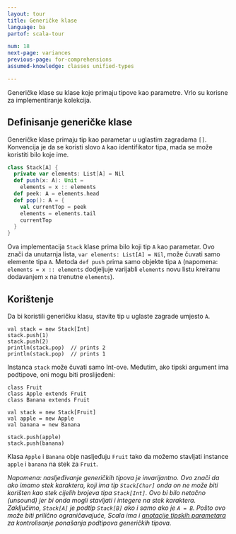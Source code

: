 ```yaml
---
layout: tour
title: Generičke klase
language: ba
partof: scala-tour

num: 18
next-page: variances
previous-page: for-comprehensions
assumed-knowledge: classes unified-types

---
```


Generičke klase su klase koje primaju tipove kao parametre.
Vrlo su korisne za implementiranje kolekcija.

## Definisanje generičke klase

Generičke klase primaju tip kao parametar u uglastim zagradama `[]`. 
Konvencija je da se koristi slovo `A` kao identifikator tipa, mada se može koristiti bilo koje ime.

```scala mdoc
class Stack[A] {
  private var elements: List[A] = Nil
  def push(x: A): Unit =
    elements = x :: elements
  def peek: A = elements.head
  def pop(): A = {
    val currentTop = peek
    elements = elements.tail
    currentTop
  }
}
```

Ova implementacija `Stack` klase prima bilo koji tip `A` kao parametar. 
Ovo znači da unutarnja lista, `var elements: List[A] = Nil`, može čuvati samo elemente tipa `A`. 
Metoda `def push` prima samo objekte tipa `A` (napomena: `elements = x :: elements` dodjeljuje varijabli `elements` novu listu kreiranu dodavanjem `x` na trenutne `elements`).

## Korištenje

Da bi koristili generičku klasu, stavite tip u uglaste zagrade umjesto `A`.
```
val stack = new Stack[Int]
stack.push(1)
stack.push(2)
println(stack.pop)  // prints 2
println(stack.pop)  // prints 1
```
Instanca `stack` može čuvati samo Int-ove. Međutim, ako tipski argument ima podtipove, oni mogu biti proslijeđeni:
```
class Fruit
class Apple extends Fruit
class Banana extends Fruit

val stack = new Stack[Fruit]
val apple = new Apple
val banana = new Banana

stack.push(apple)
stack.push(banana)
```
Klasa `Apple` i `Banana` obje nasljeđuju `Fruit` tako da možemo stavljati instance `apple` i `banana` na stek za `Fruit`.

_Napomena: nasljeđivanje generičkih tipova je *invarijantno*.
Ovo znači da ako imamo stek karaktera, koji ima tip `Stack[Char]` onda on ne može biti korišten kao stek cijelih brojeva tipa `Stack[Int]`.
Ovo bi bilo netačno (unsound) jer bi onda mogli stavljati i integere na stek karaktera.
Zaključimo, `Stack[A]` je podtip `Stack[B]` ako i samo ako je `A = B`.
Pošto ovo može biti prilično ograničavajuće, Scala ima i [anotacije tipskih parametara](variances.html) za kontrolisanje ponašanja podtipova generičkih tipova._
